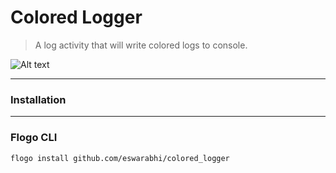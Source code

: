 # Colored Logger
> A log activity that will write colored logs to console. 

![Alt text](https://i.imgur.com/XxavNUc.png)
___
### Installation
___
### Flogo CLI
```text
flogo install github.com/eswarabhi/colored_logger
```

